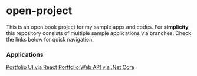 
# open-project
This is an open book project for my sample apps and codes. 
For **simplicity** this repository consists of multiple sample applications via branches. Check the links below for quick navigation.

### Applications
[Portfolio UI via React](https://github.com/parsetom/open-project/tree/master-ui-react)
[Portfolio Web API via .Net Core](https://github.com/parsetom/open-project/tree/master-api-netcore)
